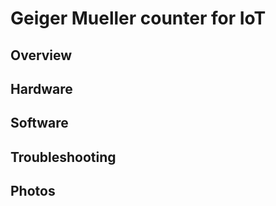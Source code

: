 # Geiger Mueller counter for IoT

## Overview

## Hardware

## Software

## Troubleshooting

## Photos


